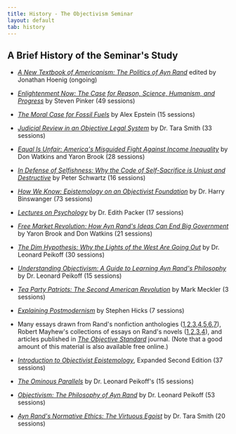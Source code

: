 ```yaml
---
title: History - The Objectivism Seminar
layout: default
tab: history
---
```


A Brief History of the Seminar's Study
--------------------------------------

* [_A New Textbook of Americanism: The Politics of Ayn Rand_](http://amzn.com/0692930442) edited by Jonathan Hoenig (ongoing)

* [_Enlightenment Now: The Case for Reason, Science, Humanism, and Progress_](https://amzn.to/2H6TwL5) by Steven Pinker (49 sessions)

* [_The Moral Case for Fossil Fuels_](http://amzn.to/2kqwt6I) by Alex Epstein (15 sessions)

* [_Judicial Review in an Objective Legal System_](http://amzn.com/110753495X) by Dr. Tara Smith (33 sessions)

* [_Equal Is Unfair: America's Misguided Fight Against Income Inequality_](http://amzn.com/B015CKO1DY) by Don Watkins and Yaron Brook (28 sessions)

* [_In Defense of Selfishness: Why the Code of Self-Sacrifice is Unjust and Destructive_](http://amzn.to/1GtD7Io) by Peter Schwartz (16 sessions)

* [_How We Know: Epistemology on an Objectivist Foundation_](http://amzn.to/1jHM2Nw) by Dr. Harry Binswanger (73 sessions)

* [_Lectures on Psychology_](http://www.amazon.com/dp/B00ENAPR3S) by Dr. Edith Packer (17 sessions)

* [_Free Market Revolution: How Ayn Rand's Ideas Can End Big Government_](http://amzn.to/101qySN) by Yaron Brook and Don Watkins (21 sessions)

* [_The Dim Hypothesis: Why the Lights of the West Are Going Out_](http://www.amazon.com/dp/0451466640) by Dr. Leonard Peikoff (30 sessions)

* [_Understanding Objectivism: A Guide to Learning Ayn Rand's Philosophy_](http://www.amazon.com/dp/0451236297) by Dr. Leonard Peikoff (15 sessions)

* [_Tea Party Patriots: The Second American Revolution_](http://www.amazon.com/dp/B00AK3FDU4) by Mark Meckler (3 sessions)

* [_Explaining Postmodernism_](http://www.amazon.com/dp/0983258406) by Stephen Hicks (7 sessions)

* Many essays drawn from Rand's nonfiction anthologies
(<a title="For the New Intellectual: The Philosophy of Ayn Rand"
href="http://www.amazon.com/gp/product/0451163087"
target="_blank">1</a>,<a title="Philosophy: Who Needs It"
href="http://www.amazon.com/gp/product/0451138937"
target="_blank">2</a>,<a title="The Virtue of Selfishness"
href="http://www.amazon.com/gp/product/0451163931"
target="_blank">3</a>,<a title="Capitalism: The Unknown Ideal"
href="http://www.amazon.com/gp/product/0451147952"
target="_blank">4</a>,<a title="The Romantic Manifesto"
href="http://www.amazon.com/gp/product/0451149165"
target="_blank">5</a>,<a title="The Return of the Primitive: The Anti-Industrial
Revolution"
href="http://www.amazon.com/gp/product/0452011841"
target="_blank">6</a>,<a title="The Voice of Reason: Essays in Objectivist
Thought"
href="http://www.amazon.com/gp/product/0452010462"
target="_blank">7</a>), Robert Mayhew's collections of essays on Rand's
novels (<a title="Essays on Ayn Rand's Atlas Shrugged"
href="http://www.amazon.com/gp/product/0739127802"
target="_blank">1</a>,<a title="Essays on Ayn Rand's The Fountainhead"
href="http://www.amazon.com/gp/product/0739115782"
target="_blank">2</a>,<a title="Essays on Ayn Rand's Anthem"
href="http://www.amazon.com/gp/product/0739110314"
target="_blank">3</a>,<a title="Essays on Ayn Rand's We the Living"
href="http://www.amazon.com/gp/product/0739106988"
target="_blank">4</a>), and articles published in <em><a title="The Objective
Standard" href="http://theobjectivestandard.com/">The Objective
Standard</a></em> journal. (Note that a good amount of this material is also
available free online.)

* [_Introduction to Objectivist Epistemology_](http://www.amazon.com/gp/product/0452010306), Expanded Second Edition (37 sessions)

* [_The Ominous Parallels_](http://www.amazon.com/gp/product/0452011175) by Dr. Leonard Peikoff's (15 sessions)

* [_Objectivism: The Philosophy of Ayn Rand_](http://www.amazon.com/gp/product/0452011019) by Dr. Leonard Peikoff (53 sessions)

* [_Ayn Rand's Normative Ethics: The Virtuous Egoist_](http://www.amazon.com/gp/product/0521705460) by Dr. Tara Smith (20 sessions)
